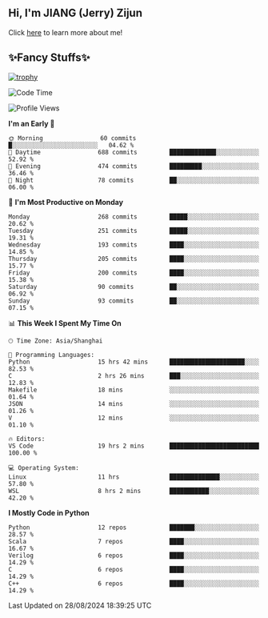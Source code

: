 ## Hi, I'm JIANG (Jerry) Zijun

Click [here](https://jzjerry.github.io/about/) to learn more about me!

## ✨Fancy Stuffs✨
[![trophy](https://github-profile-trophy.vercel.app/?username=jzjerry&theme=onedark)](https://github.com/ryo-ma/github-profile-trophy)
<!--START_SECTION:waka-->
![Code Time](http://img.shields.io/badge/Code%20Time-603%20hrs%2045%20mins-blue)

![Profile Views](http://img.shields.io/badge/Profile%20Views-0-blue)

**I'm an Early 🐤** 

```text
🌞 Morning                60 commits          █░░░░░░░░░░░░░░░░░░░░░░░░   04.62 % 
🌆 Daytime                688 commits         █████████████░░░░░░░░░░░░   52.92 % 
🌃 Evening                474 commits         █████████░░░░░░░░░░░░░░░░   36.46 % 
🌙 Night                  78 commits          ██░░░░░░░░░░░░░░░░░░░░░░░   06.00 % 
```
📅 **I'm Most Productive on Monday** 

```text
Monday                   268 commits         █████░░░░░░░░░░░░░░░░░░░░   20.62 % 
Tuesday                  251 commits         █████░░░░░░░░░░░░░░░░░░░░   19.31 % 
Wednesday                193 commits         ████░░░░░░░░░░░░░░░░░░░░░   14.85 % 
Thursday                 205 commits         ████░░░░░░░░░░░░░░░░░░░░░   15.77 % 
Friday                   200 commits         ████░░░░░░░░░░░░░░░░░░░░░   15.38 % 
Saturday                 90 commits          ██░░░░░░░░░░░░░░░░░░░░░░░   06.92 % 
Sunday                   93 commits          ██░░░░░░░░░░░░░░░░░░░░░░░   07.15 % 
```


📊 **This Week I Spent My Time On** 

```text
🕑︎ Time Zone: Asia/Shanghai

💬 Programming Languages: 
Python                   15 hrs 42 mins      █████████████████████░░░░   82.53 % 
C                        2 hrs 26 mins       ███░░░░░░░░░░░░░░░░░░░░░░   12.83 % 
Makefile                 18 mins             ░░░░░░░░░░░░░░░░░░░░░░░░░   01.64 % 
JSON                     14 mins             ░░░░░░░░░░░░░░░░░░░░░░░░░   01.26 % 
V                        12 mins             ░░░░░░░░░░░░░░░░░░░░░░░░░   01.10 % 

🔥 Editors: 
VS Code                  19 hrs 2 mins       █████████████████████████   100.00 % 

💻 Operating System: 
Linux                    11 hrs              ██████████████░░░░░░░░░░░   57.80 % 
WSL                      8 hrs 2 mins        ███████████░░░░░░░░░░░░░░   42.20 % 
```

**I Mostly Code in Python** 

```text
Python                   12 repos            ███████░░░░░░░░░░░░░░░░░░   28.57 % 
Scala                    7 repos             ████░░░░░░░░░░░░░░░░░░░░░   16.67 % 
Verilog                  6 repos             ████░░░░░░░░░░░░░░░░░░░░░   14.29 % 
C                        6 repos             ████░░░░░░░░░░░░░░░░░░░░░   14.29 % 
C++                      6 repos             ████░░░░░░░░░░░░░░░░░░░░░   14.29 % 
```




 Last Updated on 28/08/2024 18:39:25 UTC
<!--END_SECTION:waka-->

